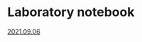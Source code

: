# Laboratory notebook
[2021.09.06](https://github.com/Anbak00/GameAI-LevelDesign-ML/blob/main/Docs/2021.09.06.md)

